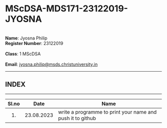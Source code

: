# MScDSA-MDS171-23122019-JYOSNA
<br>**Name**: Jyosna Philip 
<br> **Register Number**: 23122019  
<br>**Class**: 1 MScDSA  
<br>**Email**: jyosna.philip@msds.christuniversity.in

***
  ## INDEX
***
  |**Sl.no** | **Date** |**Name**  |
  |:----------:|:----------:|----------|
  |1.|23.08.2023| write a programme to print your name and push it to github|



